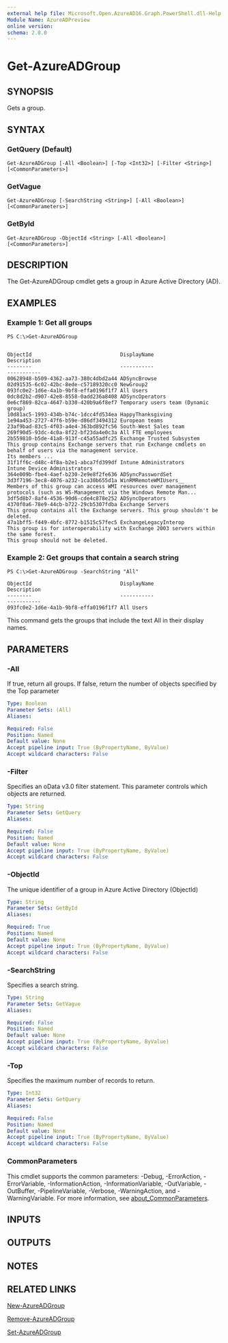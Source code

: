 ```yaml
---
external help file: Microsoft.Open.AzureAD16.Graph.PowerShell.dll-Help.xml
Module Name: AzureADPreview
online version:
schema: 2.0.0
---
```


# Get-AzureADGroup

## SYNOPSIS
Gets a group.

## SYNTAX

### GetQuery (Default)
```
Get-AzureADGroup [-All <Boolean>] [-Top <Int32>] [-Filter <String>] [<CommonParameters>]
```

### GetVague
```
Get-AzureADGroup [-SearchString <String>] [-All <Boolean>] [<CommonParameters>]
```

### GetById
```
Get-AzureADGroup -ObjectId <String> [-All <Boolean>] [<CommonParameters>]
```

## DESCRIPTION
The Get-AzureADGroup cmdlet gets a group in Azure Active Directory (AD).

## EXAMPLES

### Example 1: Get all groups
```
PS C:\>Get-AzureADGroup


ObjectId                             DisplayName                          Description
--------                             -----------                          -----------
00628948-b509-4362-aa73-380c4dbd2a44 ADSyncBrowse
02d91535-6c02-42bc-8ede-c57189320cc0 NewGroup2
093fc0e2-1d6e-4a1b-9bf8-effa0196f1f7 All Users
0dc8d2b2-d907-42e8-8558-0add236a8408 ADSyncOperators
0e6cf869-82ca-4647-b330-420b9a6f8ef7 Temporary users team (Dynamic group)
10d81ac5-1993-434b-b74c-1dcc4fd534ea HappyThanksgiving
1e94a453-2727-47f6-b59e-d86df3494312 European teams
23af9bad-83c5-4f03-a4e4-363bd892fc56 South-West Sales team
269f90d5-93dc-4c0a-8f22-bf23da4e0c3a All FTE employees
2b559810-b5de-41a8-913f-c45a55adfc25 Exchange Trusted Subsystem           This group contains Exchange servers that run Exchange cmdlets on behalf of users via the management service.
Its members ...
31f1ff6c-d48c-4f8a-b2e1-abca7fd399df Intune Administrators                Intune Device Administrators
364e009b-fbe4-4aef-b230-2e9e8f2fe636 ADSyncPasswordSet
3d3f7196-3ec8-4076-a232-1ca30b655d1a WinRMRemoteWMIUsers__                Members of this group can access WMI resources over management protocols (such as WS-Management via the Windows Remote Man...
3df5d8b7-8af4-4536-90d6-cde4c878e252 ADSyncOperators
4370f0a6-78e9-44cb-b722-29cb5307fdba Exchange Servers                     This group contains all the Exchange servers. This group shouldn't be deleted.
47a1bff5-f449-4bfc-8772-b1515c57fec5 ExchangeLegacyInterop                This group is for interoperability with Exchange 2003 servers within the same forest.
This group should not be deleted.
```

### Example 2: Get groups that contain a search string
```
PS C:\>Get-AzureADGroup -SearchString "All"

ObjectId                             DisplayName                                 Description
--------                             -----------                                 -----------
093fc0e2-1d6e-4a1b-9bf8-effa0196f1f7 All Users
```

This command gets the groups that include the text All in their display names.

## PARAMETERS

### -All
If true, return all groups.
If false, return the number of objects specified by the Top parameter

```yaml
Type: Boolean
Parameter Sets: (All)
Aliases:

Required: False
Position: Named
Default value: None
Accept pipeline input: True (ByPropertyName, ByValue)
Accept wildcard characters: False
```

### -Filter
Specifies an oData v3.0 filter statement.
This parameter controls which objects are returned.

```yaml
Type: String
Parameter Sets: GetQuery
Aliases:

Required: False
Position: Named
Default value: None
Accept pipeline input: True (ByPropertyName, ByValue)
Accept wildcard characters: False
```

### -ObjectId
The unique identifier of a group in Azure Active Directory (ObjectId)

```yaml
Type: String
Parameter Sets: GetById
Aliases:

Required: True
Position: Named
Default value: None
Accept pipeline input: True (ByPropertyName, ByValue)
Accept wildcard characters: False
```

### -SearchString
Specifies a search string.

```yaml
Type: String
Parameter Sets: GetVague
Aliases:

Required: False
Position: Named
Default value: None
Accept pipeline input: True (ByPropertyName, ByValue)
Accept wildcard characters: False
```

### -Top
Specifies the maximum number of records to return.

```yaml
Type: Int32
Parameter Sets: GetQuery
Aliases:

Required: False
Position: Named
Default value: None
Accept pipeline input: True (ByPropertyName, ByValue)
Accept wildcard characters: False
```

### CommonParameters
This cmdlet supports the common parameters: -Debug, -ErrorAction, -ErrorVariable, -InformationAction, -InformationVariable, -OutVariable, -OutBuffer, -PipelineVariable, -Verbose, -WarningAction, and -WarningVariable. For more information, see [about_CommonParameters](http://go.microsoft.com/fwlink/?LinkID=113216).

## INPUTS

## OUTPUTS

## NOTES

## RELATED LINKS

[New-AzureADGroup]()

[Remove-AzureADGroup]()

[Set-AzureADGroup]()

